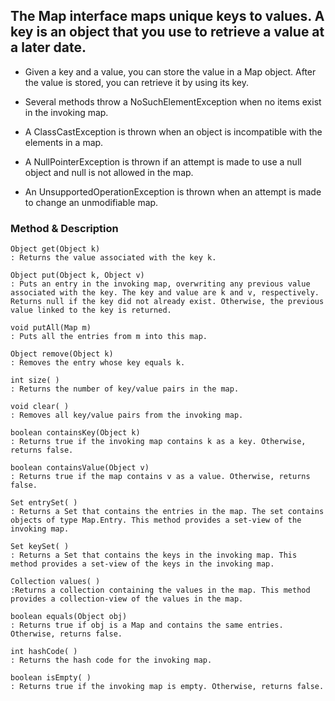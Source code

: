 ## The Map interface maps unique keys to values. A key is an object that you use to retrieve a value at a later date.

- Given a key and a value, you can store the value in a Map object. After the value is stored, you can retrieve it by using its key.

- Several methods throw a NoSuchElementException when no items exist in the invoking map.

- A ClassCastException is thrown when an object is incompatible with the elements in a map.

- A NullPointerException is thrown if an attempt is made to use a null object and null is not allowed in the map.

- An UnsupportedOperationException is thrown when an attempt is made to change an unmodifiable map.

### Method & Description

    Object get(Object k)
    : Returns the value associated with the key k.
    
    Object put(Object k, Object v)
    : Puts an entry in the invoking map, overwriting any previous value associated with the key. The key and value are k and v, respectively. Returns null if the key did not already exist. Otherwise, the previous value linked to the key is returned.

    void putAll(Map m)
    : Puts all the entries from m into this map.

    Object remove(Object k)
    : Removes the entry whose key equals k.

    int size( )
    : Returns the number of key/value pairs in the map.
    
    void clear( )
    : Removes all key/value pairs from the invoking map.

    boolean containsKey(Object k)
    : Returns true if the invoking map contains k as a key. Otherwise, returns false.

    boolean containsValue(Object v)
    : Returns true if the map contains v as a value. Otherwise, returns false.

    Set entrySet( )
    : Returns a Set that contains the entries in the map. The set contains objects of type Map.Entry. This method provides a set-view of the invoking map.

    Set keySet( )
    : Returns a Set that contains the keys in the invoking map. This method provides a set-view of the keys in the invoking map.

    Collection values( )
    :Returns a collection containing the values in the map. This method provides a collection-view of the values in the map.
    
    boolean equals(Object obj)
    : Returns true if obj is a Map and contains the same entries. Otherwise, returns false.

    int hashCode( )
    : Returns the hash code for the invoking map.

    boolean isEmpty( )
    : Returns true if the invoking map is empty. Otherwise, returns false.

    
